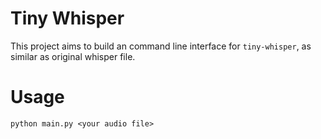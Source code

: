 # Tiny Whisper

This project aims to build an command line interface for `tiny-whisper`, as similar as original whisper file.

# Usage

`python main.py <your audio file>`